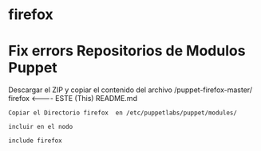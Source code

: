 firefox
=======
Fix errors
Repositorios de Modulos Puppet
=======
Descargar el ZIP y copiar el contenido del archivo /puppet-firefox-master/
    firefox  <---- ESTE (This)
    README.md
    
    Copiar el Directorio firefox  en /etc/puppetlabs/puppet/modules/
    
    incluir en el nodo
    
    include firefox
